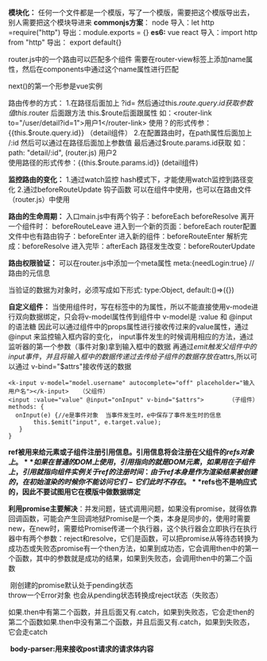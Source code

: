 **模块化：**
    任何一个文件都是一个模版，写了一个模版，需要把这个模版导出去，别人需要把这个模块导进来
    **commonjs方案**：  node
        导入：let http =require("http")
        导出：module.exports = {}
    **es6:**   vue react
        导入：import http from "http"
        导出： export default{}

router.js中的一个路由可以匹配多个组件
    需要在router-view标签上添加name属性，然后在components中通过这个name属性进行匹配

next()的第一个形参是vue实例

路由传参的方式：
    1.在路径后面加上  ?id=   然后通过this.$route.query.id获取参数值
        this.$router 后面跟方法  this.$route后面跟属性
    如：<router-link to="/user/detail?id=1">用户1</router-link>
        使用？的形式传参：{{this.$route.query.id}}     （detail组件）
    2.在配置路由时，在path属性后面加上  /:id   然后可以通过在路径后面加上参数值  最后通过$route.params.id获取
    如：     path: "detail/:id",        (router.js)
            <router-link to="/user/detail/2">用户2</router-link>   
            使用路径的形式传参：{{this.$route.params.id}}     (detail组件)

**监控路由的变化：**
    1.通过watch监控   hash模式下，才能使用watch监控到路径变化
    2.通过beforeRouteUpdate 钩子函数   可以在组件中使用，也可以在路由文件（router.js）中使用 

**路由的生命周期：**
    入口main.js中有两个钩子：beforeEach  beforeResolve
    离开一个组件时： beforeRouteLeave
    进入到一个新的页面：beforeEach
    router配置文件中也有路由钩子：beforeEnter
    进入新的组件：beforeRouteEnter
    解析完成：beforeResolve
    进入完毕：afterEach
    路径发生改变：beforeRouterUpdate

**路由权限验证：**
 可以在router.js中添加一个meta属性   meta:{needLogin:true}  //路由的元信息

 当验证的数据为对象时，必须写成如下形式:
		 type:Object,
		 default:()=>({})

**自定义组件：**
当使用组件时，写在标签中的为属性，所以不能直接使用v-mode进行双向数据绑定，只会将v-model属性传到组件中
    v-model是  :value  和 @input 的语法糖
    因此可以通过组件中的props属性进行接收传过来的value属性，通过@input 来监控输入框内容的变化，
    input事件发生的时候调用相应的方法，通过监听器的第一个参数（事件对象)拿到输入框中的数据 
    再通过$emit触发父组件中的input事件，并且将输入框中的数据传递过去
      传给子组件的数据存放在$attrs,所以可以通过 v-bind="$attrs"接收传送的数据

```
<k-input v-model="model.username" autocomplete="off" placeholder="输入用户名"></k-input>   （父组件）
<input :value="value" @input="onInput" v-bind="$attrs">       （子组件）
methods: {
  onInput(e) {//e是事件对象  当事件发生时，e中保存了事件发生时的信息
       this.$emit("input", e.target.value);
   }   
}
```

​    **ref被用来给元素或子组件注册引用信息。引用信息将会注册在父组件的$refs对象上。**
​    如果在普通的DOM上使用，引用指向的就是DOM元素，如果用在子组件上，引用就指向组件实例
​    关于ref的注册时间：由于ref本身是作为渲染结果被创建的，在初始渲染的时候你不能访问它们-它们此时不存在。
​         **$refs也不是响应式的，因此不要试图用它在模版中做数据绑定**

​    **利用promise主要解决**：并发问题，链式调用问题，如果没有promise，就得依靠回调函数，可能会产生回调地狱
​    Promise是一个类，本身是同步的，使用时需要new，在new时，需要给Promise传递一个执行器，这个执行器会立即执行
​    在执行器中有两个参数：reject和resolve，它们是函数，可以把promise从等待态转换为成功态或失败态
​    promise有一个then方法，如果到成功态，它会调用then中的第一个函数，其中的参数就是成功的结果，如果到失败态，会调用then中的第二个函数

​    刚创建的promise默认处于pending状态        
​    throw一个Error对象  也会从pending状态转换成reject状态（失败态）

​    如果.then中有第二个函数，并且后面又有.catch，如果到失败态，它会走then的第二个函数
​    如果.then中没有第二个函数，并且后面又有.catch，如果到失败态，它会走catch

​    **body-parser:用来接收post请求的请求体内容**
